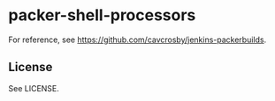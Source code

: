 # packer-shell-processors

For reference, see https://github.com/cavcrosby/jenkins-packerbuilds.

## License

See LICENSE.
